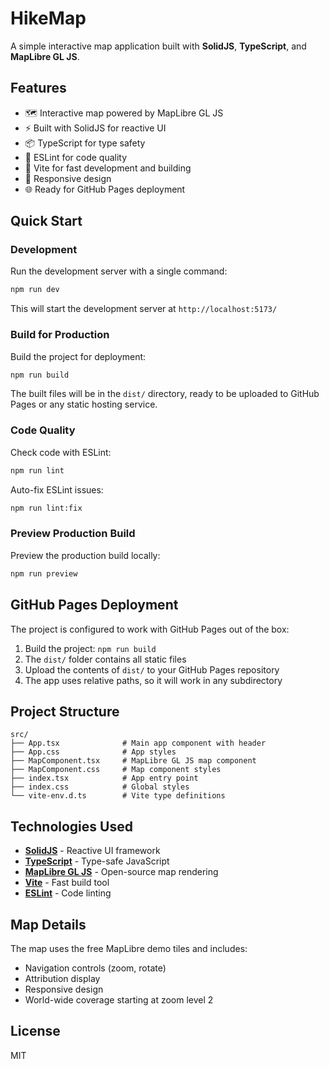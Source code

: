 # HikeMap

A simple interactive map application built with **SolidJS**, **TypeScript**, and **MapLibre GL JS**.

## Features

- 🗺️ Interactive map powered by MapLibre GL JS
- ⚡ Built with SolidJS for reactive UI
- 📦 TypeScript for type safety
- 🔧 ESLint for code quality
- 🚀 Vite for fast development and building
- 📱 Responsive design
- 🌐 Ready for GitHub Pages deployment

## Quick Start

### Development

Run the development server with a single command:

```bash
npm run dev
```

This will start the development server at `http://localhost:5173/`

### Build for Production

Build the project for deployment:

```bash
npm run build
```

The built files will be in the `dist/` directory, ready to be uploaded to GitHub Pages or any static hosting service.

### Code Quality

Check code with ESLint:

```bash
npm run lint
```

Auto-fix ESLint issues:

```bash
npm run lint:fix
```

### Preview Production Build

Preview the production build locally:

```bash
npm run preview
```

## GitHub Pages Deployment

The project is configured to work with GitHub Pages out of the box:

1. Build the project: `npm run build`
2. The `dist/` folder contains all static files
3. Upload the contents of `dist/` to your GitHub Pages repository
4. The app uses relative paths, so it will work in any subdirectory

## Project Structure

```
src/
├── App.tsx              # Main app component with header
├── App.css              # App styles
├── MapComponent.tsx     # MapLibre GL JS map component
├── MapComponent.css     # Map component styles
├── index.tsx            # App entry point
├── index.css            # Global styles
└── vite-env.d.ts        # Vite type definitions
```

## Technologies Used

- **[SolidJS](https://solidjs.com)** - Reactive UI framework
- **[TypeScript](https://typescriptlang.org)** - Type-safe JavaScript
- **[MapLibre GL JS](https://maplibre.org)** - Open-source map rendering
- **[Vite](https://vitejs.dev)** - Fast build tool
- **[ESLint](https://eslint.org)** - Code linting

## Map Details

The map uses the free MapLibre demo tiles and includes:
- Navigation controls (zoom, rotate)
- Attribution display
- Responsive design
- World-wide coverage starting at zoom level 2

## License

MIT
